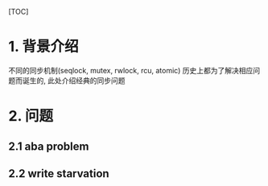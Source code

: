 [TOC]
# 1. 背景介绍
不同的同步机制(seqlock, mutex, rwlock, rcu, atomic)
历史上都为了解决相应问题而诞生的, 此处介绍经典的同步问题

# 2. 问题
## 2.1 aba problem
## 2.2 write starvation
